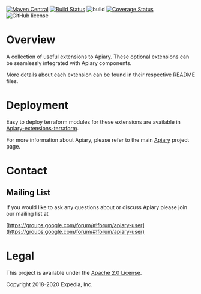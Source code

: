 [![Maven Central](https://maven-badges.herokuapp.com/maven-central/com.expediagroup/apiary-extensions-parent/badge.svg?subject=com.expediagroup:apiary-extensions-parent)](https://maven-badges.herokuapp.com/maven-central/com.expediagroup/apiary-extensions-parent) [![Build Status](https://travis-ci.org/ExpediaGroup/apiary-extensions.svg?branch=master)](https://travis-ci.org/ExpediaGroup/apiary-extensions) ![build](https://github.com/ExpediaGroup/apiary-extensions/workflows/build/badge.svg?event=push) [![Coverage Status](https://coveralls.io/repos/github/ExpediaGroup/apiary-extensions/badge.svg?branch=master)](https://coveralls.io/github/ExpediaGroup/apiary-extensions?branch=master) ![GitHub license](https://img.shields.io/github/license/ExpediaGroup/apiary-extensions.svg)

# Overview

A collection of useful extensions to Apiary. These optional extensions can be seamlessly integrated with Apiary components.

More details about each extension can be found in their respective README files.

# Deployment

Easy to deploy terraform modules for these extensions are available in [Apiary-extensions-terraform](https://github.com/ExpediaGroup/apiary-extensions-terraform).

For more information about Apiary, please refer to the main [Apiary](https://github.com/ExpediaGroup/apiary) project page.

# Contact

## Mailing List
If you would like to ask any questions about or discuss Apiary please join our mailing list at 

  [https://groups.google.com/forum/#!forum/apiary-user](https://groups.google.com/forum/#!forum/apiary-user)

# Legal
This project is available under the [Apache 2.0 License](http://www.apache.org/licenses/LICENSE-2.0.html).

Copyright 2018-2020 Expedia, Inc.
